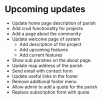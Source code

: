 # Upcoming updates
* Update home page description of parish
* Add crud functionality for projects
* Add a page about the community
* Update welcome page of system
    * Add description of the project
    * Add upcoming features
    * Add current features
* Show sub parishes on the about page.
* Update map address of the parish
* Send email with contact form
* Update useful links in the footer
* Remove additional footer menu
* Allow admin to add a quote for the parish
* Replace subscription form with quote
